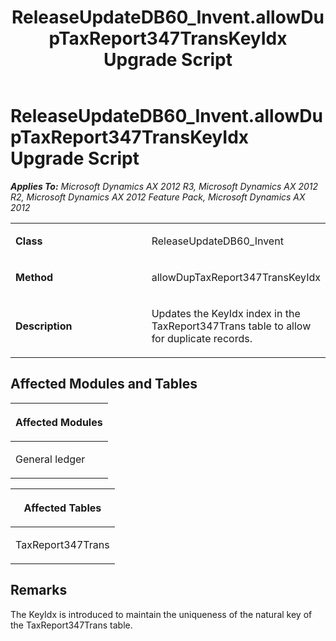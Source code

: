 ﻿---
title: ReleaseUpdateDB60_Invent.allowDupTaxReport347TransKeyIdx Upgrade Script
TOCTitle: ReleaseUpdateDB60_Invent.allowDupTaxReport347TransKeyIdx Upgrade Script
ms:assetid: dc098a72-9747-62d1-1b20-5a8cfadebab2
ms:mtpsurl: https://msdn.microsoft.com/en-us/library/JJ737182(v=AX.60)
ms:contentKeyID: 49711625
ms.date: 05/18/2015
mtps_version: v=AX.60
---

# ReleaseUpdateDB60\_Invent.allowDupTaxReport347TransKeyIdx Upgrade Script 


_**Applies To:** Microsoft Dynamics AX 2012 R3, Microsoft Dynamics AX 2012 R2, Microsoft Dynamics AX 2012 Feature Pack, Microsoft Dynamics AX 2012_

<table>
<colgroup>
<col style="width: 50%" />
<col style="width: 50%" />
</colgroup>
<tbody>
<tr class="odd">
<td><p><strong>Class</strong></p></td>
<td><p>ReleaseUpdateDB60_Invent</p></td>
</tr>
<tr class="even">
<td><p><strong>Method</strong></p></td>
<td><p>allowDupTaxReport347TransKeyIdx</p></td>
</tr>
<tr class="odd">
<td><p><strong>Description</strong></p></td>
<td><p>Updates the KeyIdx index in the TaxReport347Trans table to allow for duplicate records.</p></td>
</tr>
</tbody>
</table>


## Affected Modules and Tables

<table>
<colgroup>
<col style="width: 100%" />
</colgroup>
<thead>
<tr class="header">
<th><p>Affected Modules</p></th>
</tr>
</thead>
<tbody>
<tr class="odd">
<td><p>General ledger</p></td>
</tr>
</tbody>
</table>


<table>
<colgroup>
<col style="width: 100%" />
</colgroup>
<thead>
<tr class="header">
<th><p>Affected Tables</p></th>
</tr>
</thead>
<tbody>
<tr class="odd">
<td><p>TaxReport347Trans</p></td>
</tr>
</tbody>
</table>


## Remarks

The KeyIdx is introduced to maintain the uniqueness of the natural key of the TaxReport347Trans table.

  


